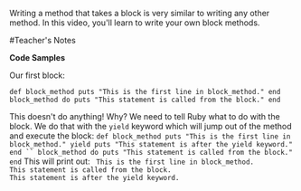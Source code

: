 Writing a method that takes a block is very similar to writing any other method. In this video, you'll learn to write your own block methods.

#Teacher's Notes

**Code Samples**

Our first block:

`def block_method
  puts "This is the first line in block_method."
end
`
`block_method do
  puts "This statement is called from the block."
end`

This doesn't do anything! Why? 
We need to tell Ruby what to do with the block.
We do that with the `yield` keyword which will jump out of the method and execute the block:
`
def block_method
  puts "This is the first line in block_method."
  yield
  puts "This statement is after the yield keyword."
end
``
block_method do
  puts "This statement is called from the block."
end
`
This will print out:
`
This is the first line in block_method.                                       
This statement is called from the block.                                      
This statement is after the yield keyword.` 
